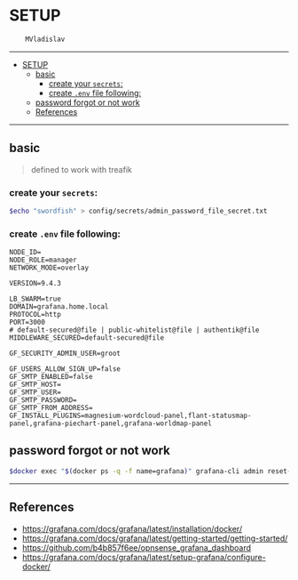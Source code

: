 # SETUP

```sh
    MVladislav
```

---

- [SETUP](#setup)
  - [basic](#basic)
    - [create your `secrets`:](#create-your-secrets)
    - [create `.env` file following:](#create-env-file-following)
  - [password forgot or not work](#password-forgot-or-not-work)
  - [References](#references)

---

## basic

> defined to work with treafik

### create your `secrets`:

```sh
$echo "swordfish" > config/secrets/admin_password_file_secret.txt
```

### create `.env` file following:

```env
NODE_ID=
NODE_ROLE=manager
NETWORK_MODE=overlay

VERSION=9.4.3

LB_SWARM=true
DOMAIN=grafana.home.local
PROTOCOL=http
PORT=3000
# default-secured@file | public-whitelist@file | authentik@file
MIDDLEWARE_SECURED=default-secured@file

GF_SECURITY_ADMIN_USER=groot

GF_USERS_ALLOW_SIGN_UP=false
GF_SMTP_ENABLED=false
GF_SMTP_HOST=
GF_SMTP_USER=
GF_SMTP_PASSWORD=
GF_SMTP_FROM_ADDRESS=
GF_INSTALL_PLUGINS=magnesium-wordcloud-panel,flant-statusmap-panel,grafana-piechart-panel,grafana-worldmap-panel
```

## password forgot or not work

```sh
$docker exec "$(docker ps -q -f name=grafana)" grafana-cli admin reset-admin-password <PASSWORD>
```

---

## References

- <https://grafana.com/docs/grafana/latest/installation/docker/>
- <https://grafana.com/docs/grafana/latest/getting-started/getting-started/>
- <https://github.com/b4b857f6ee/opnsense_grafana_dashboard>
- <https://grafana.com/docs/grafana/latest/setup-grafana/configure-docker/>
